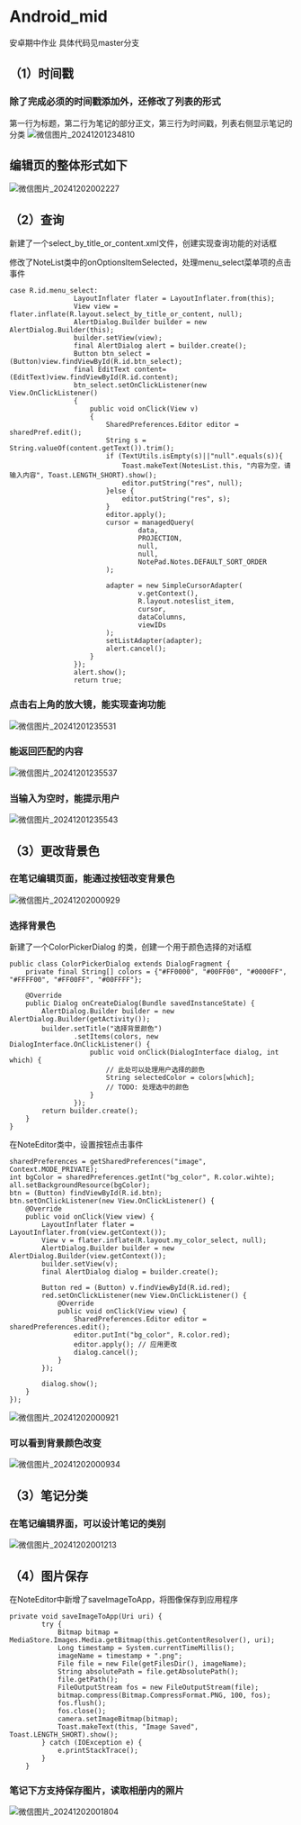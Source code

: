 # Android_mid
安卓期中作业
具体代码见master分支

## （1）时间戳
### 除了完成必须的时间戳添加外，还修改了列表的形式
第一行为标题，第二行为笔记的部分正文，第三行为时间戳，列表右侧显示笔记的分类
![微信图片_20241201234810](https://github.com/user-attachments/assets/2d723a2b-911e-43e7-b89b-fed0147c012c)

## 编辑页的整体形式如下
![微信图片_20241202002227](https://github.com/user-attachments/assets/d543f507-8c90-41a8-b8cd-37c9d980e7e9)


## （2）查询
新建了一个select_by_title_or_content.xml文件，创建实现查询功能的对话框

修改了NoteList类中的onOptionsItemSelected，处理menu_select菜单项的点击事件
~~~
case R.id.menu_select:
                LayoutInflater flater = LayoutInflater.from(this);
                View view = flater.inflate(R.layout.select_by_title_or_content, null);
                AlertDialog.Builder builder = new AlertDialog.Builder(this);
                builder.setView(view);
                final AlertDialog alert = builder.create();
                Button btn_select = (Button)view.findViewById(R.id.btn_select);
                final EditText content=(EditText)view.findViewById(R.id.content);
                btn_select.setOnClickListener(new View.OnClickListener()
                {
                    public void onClick(View v)
                    {
                        SharedPreferences.Editor editor = sharedPref.edit();
                        String s = String.valueOf(content.getText()).trim();
                        if (TextUtils.isEmpty(s)||"null".equals(s)){
                            Toast.makeText(NotesList.this, "内容为空，请输入内容", Toast.LENGTH_SHORT).show();
                            editor.putString("res", null);
                        }else {
                            editor.putString("res", s);
                        }
                        editor.apply();
                        cursor = managedQuery(
                                data,
                                PROJECTION,
                                null,
                                null,
                                NotePad.Notes.DEFAULT_SORT_ORDER
                        );

                        adapter = new SimpleCursorAdapter(
                                v.getContext(),
                                R.layout.noteslist_item,
                                cursor,
                                dataColumns,
                                viewIDs
                        );
                        setListAdapter(adapter);
                        alert.cancel();
                    }
                });
                alert.show();
                return true;
~~~
### 点击右上角的放大镜，能实现查询功能
![微信图片_20241201235531](https://github.com/user-attachments/assets/c59f79d2-d0eb-4a1f-915b-ed2a49194d96)
### 能返回匹配的内容
![微信图片_20241201235537](https://github.com/user-attachments/assets/33ea7137-6cfd-45c6-8a2e-d2b4b7d7e584)
### 当输入为空时，能提示用户
![微信图片_20241201235543](https://github.com/user-attachments/assets/f5ed6b08-82ee-43cd-848e-c6eb824b84c3)

## （3）更改背景色
### 在笔记编辑页面，能通过按钮改变背景色
![微信图片_20241202000929](https://github.com/user-attachments/assets/8205bb14-a7e6-46a2-9221-45c9ebb08178)
### 选择背景色
新建了一个ColorPickerDialog 的类，创建一个用于颜色选择的对话框
~~~
public class ColorPickerDialog extends DialogFragment {
    private final String[] colors = {"#FF0000", "#00FF00", "#0000FF", "#FFFF00", "#FF00FF", "#00FFFF"};

    @Override
    public Dialog onCreateDialog(Bundle savedInstanceState) {
        AlertDialog.Builder builder = new AlertDialog.Builder(getActivity());
        builder.setTitle("选择背景颜色")
                .setItems(colors, new DialogInterface.OnClickListener() {
                    public void onClick(DialogInterface dialog, int which) {
                        // 此处可以处理用户选择的颜色
                        String selectedColor = colors[which];
                        // TODO: 处理选中的颜色
                    }
                });
        return builder.create();
    }
}
~~~

在NoteEditor类中，设置按钮点击事件
~~~
sharedPreferences = getSharedPreferences("image", Context.MODE_PRIVATE);
int bgColor = sharedPreferences.getInt("bg_color", R.color.wihte);
all.setBackgroundResource(bgColor);
btn = (Button) findViewById(R.id.btn);
btn.setOnClickListener(new View.OnClickListener() {
    @Override
    public void onClick(View view) {
        LayoutInflater flater = LayoutInflater.from(view.getContext());
        View v = flater.inflate(R.layout.my_color_select, null);
        AlertDialog.Builder builder = new AlertDialog.Builder(view.getContext());
        builder.setView(v);
        final AlertDialog dialog = builder.create();
        
        Button red = (Button) v.findViewById(R.id.red);
        red.setOnClickListener(new View.OnClickListener() {
            @Override
            public void onClick(View view) {
                SharedPreferences.Editor editor = sharedPreferences.edit();
                editor.putInt("bg_color", R.color.red);
                editor.apply(); // 应用更改
                dialog.cancel();
            }
        });
     
        dialog.show();
    }
});
~~~

![微信图片_20241202000921](https://github.com/user-attachments/assets/339b0340-988a-450d-9588-a87ffd3403c1)
### 可以看到背景颜色改变
![微信图片_20241202000934](https://github.com/user-attachments/assets/5832a7a6-7c76-4ee1-b3fd-23e038761ba7)

## （3）笔记分类
### 在笔记编辑界面，可以设计笔记的类别
![微信图片_20241202001213](https://github.com/user-attachments/assets/bde3aaca-f0c9-4b4c-8c33-fd37996038d5)

## （4）图片保存
在NoteEditor中新增了saveImageToApp，将图像保存到应用程序
~~~
private void saveImageToApp(Uri uri) {
        try {
            Bitmap bitmap = MediaStore.Images.Media.getBitmap(this.getContentResolver(), uri);
            Long timestamp = System.currentTimeMillis();
            imageName = timestamp + ".png";
            File file = new File(getFilesDir(), imageName);
            String absolutePath = file.getAbsolutePath();
            file.getPath();
            FileOutputStream fos = new FileOutputStream(file);
            bitmap.compress(Bitmap.CompressFormat.PNG, 100, fos);
            fos.flush();
            fos.close();
            camera.setImageBitmap(bitmap);
            Toast.makeText(this, "Image Saved", Toast.LENGTH_SHORT).show();
        } catch (IOException e) {
            e.printStackTrace();
        }
    }
~~~
### 笔记下方支持保存图片，读取相册内的照片
![微信图片_20241202001804](https://github.com/user-attachments/assets/ead61129-ccf5-4d5d-83fa-309e05736bf0)

